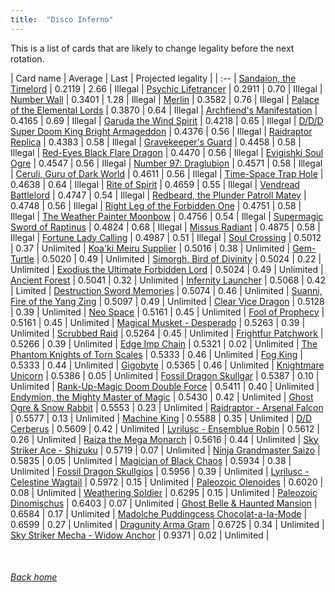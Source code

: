 ```yaml
---
title:  "Disco Inferno"
---
```


This is a list of cards that are likely to change legality before the next rotation.

| Card name | Average | Last | Projected legality |
| :-- |
[Sandaion, the Timelord](https://db.ygoprodeck.com/card/?search=Sandaion,%20the%20Timelord) | 0.2119 | 2.66 | Illegal |
[Psychic Lifetrancer](https://db.ygoprodeck.com/card/?search=Psychic%20Lifetrancer) | 0.2911 | 0.70 | Illegal |
[Number Wall](https://db.ygoprodeck.com/card/?search=Number%20Wall) | 0.3401 | 1.28 | Illegal |
[Merlin](https://db.ygoprodeck.com/card/?search=Merlin) | 0.3582 | 0.76 | Illegal |
[Palace of the Elemental Lords](https://db.ygoprodeck.com/card/?search=Palace%20of%20the%20Elemental%20Lords) | 0.3870 | 0.64 | Illegal |
[Archfiend's Manifestation](https://db.ygoprodeck.com/card/?search=Archfiend's%20Manifestation) | 0.4165 | 0.69 | Illegal |
[Garuda the Wind Spirit](https://db.ygoprodeck.com/card/?search=Garuda%20the%20Wind%20Spirit) | 0.4218 | 0.65 | Illegal |
[D/D/D Super Doom King Bright Armageddon](https://db.ygoprodeck.com/card/?search=D/D/D%20Super%20Doom%20King%20Bright%20Armageddon) | 0.4376 | 0.56 | Illegal |
[Raidraptor Replica](https://db.ygoprodeck.com/card/?search=Raidraptor%20Replica) | 0.4383 | 0.58 | Illegal |
[Gravekeeper's Guard](https://db.ygoprodeck.com/card/?search=Gravekeeper's%20Guard) | 0.4458 | 0.58 | Illegal |
[Red-Eyes Black Flare Dragon](https://db.ygoprodeck.com/card/?search=Red-Eyes%20Black%20Flare%20Dragon) | 0.4470 | 0.56 | Illegal |
[Evigishki Soul Ogre](https://db.ygoprodeck.com/card/?search=Evigishki%20Soul%20Ogre) | 0.4547 | 0.56 | Illegal |
[Number 97: Draglubion](https://db.ygoprodeck.com/card/?search=Number%2097:%20Draglubion) | 0.4571 | 0.58 | Illegal |
[Ceruli, Guru of Dark World](https://db.ygoprodeck.com/card/?search=Ceruli,%20Guru%20of%20Dark%20World) | 0.4611 | 0.56 | Illegal |
[Time-Space Trap Hole](https://db.ygoprodeck.com/card/?search=Time-Space%20Trap%20Hole) | 0.4638 | 0.64 | Illegal |
[Rite of Spirit](https://db.ygoprodeck.com/card/?search=Rite%20of%20Spirit) | 0.4659 | 0.55 | Illegal |
[Vendread Battlelord](https://db.ygoprodeck.com/card/?search=Vendread%20Battlelord) | 0.4747 | 0.54 | Illegal |
[Redbeard, the Plunder Patroll Matey](https://db.ygoprodeck.com/card/?search=Redbeard,%20the%20Plunder%20Patroll%20Matey) | 0.4748 | 0.56 | Illegal |
[Right Leg of the Forbidden One](https://db.ygoprodeck.com/card/?search=Right%20Leg%20of%20the%20Forbidden%20One) | 0.4751 | 0.58 | Illegal |
[The Weather Painter Moonbow](https://db.ygoprodeck.com/card/?search=The%20Weather%20Painter%20Moonbow) | 0.4756 | 0.54 | Illegal |
[Supermagic Sword of Raptinus](https://db.ygoprodeck.com/card/?search=Supermagic%20Sword%20of%20Raptinus) | 0.4824 | 0.68 | Illegal |
[Missus Radiant](https://db.ygoprodeck.com/card/?search=Missus%20Radiant) | 0.4875 | 0.58 | Illegal |
[Fortune Lady Calling](https://db.ygoprodeck.com/card/?search=Fortune%20Lady%20Calling) | 0.4987 | 0.51 | Illegal |
[Soul Crossing](https://db.ygoprodeck.com/card/?search=Soul%20Crossing) | 0.5012 | 0.37 | Unlimited |
[Koa'ki Meiru Supplier](https://db.ygoprodeck.com/card/?search=Koa'ki%20Meiru%20Supplier) | 0.5016 | 0.38 | Unlimited |
[Gem-Turtle](https://db.ygoprodeck.com/card/?search=Gem-Turtle) | 0.5020 | 0.49 | Unlimited |
[Simorgh, Bird of Divinity](https://db.ygoprodeck.com/card/?search=Simorgh,%20Bird%20of%20Divinity) | 0.5024 | 0.22 | Unlimited |
[Exodius the Ultimate Forbidden Lord](https://db.ygoprodeck.com/card/?search=Exodius%20the%20Ultimate%20Forbidden%20Lord) | 0.5024 | 0.49 | Unlimited |
[Ancient Forest](https://db.ygoprodeck.com/card/?search=Ancient%20Forest) | 0.5041 | 0.32 | Unlimited |
[Infernity Launcher](https://db.ygoprodeck.com/card/?search=Infernity%20Launcher) | 0.5068 | 0.42 | Limited |
[Destruction Sword Memories](https://db.ygoprodeck.com/card/?search=Destruction%20Sword%20Memories) | 0.5074 | 0.46 | Unlimited |
[Suanni, Fire of the Yang Zing](https://db.ygoprodeck.com/card/?search=Suanni,%20Fire%20of%20the%20Yang%20Zing) | 0.5097 | 0.49 | Unlimited |
[Clear Vice Dragon](https://db.ygoprodeck.com/card/?search=Clear%20Vice%20Dragon) | 0.5128 | 0.39 | Unlimited |
[Neo Space](https://db.ygoprodeck.com/card/?search=Neo%20Space) | 0.5161 | 0.45 | Unlimited |
[Fool of Prophecy](https://db.ygoprodeck.com/card/?search=Fool%20of%20Prophecy) | 0.5161 | 0.45 | Unlimited |
[Magical Musket - Desperado](https://db.ygoprodeck.com/card/?search=Magical%20Musket%20-%20Desperado) | 0.5263 | 0.39 | Unlimited |
[Scrubbed Raid](https://db.ygoprodeck.com/card/?search=Scrubbed%20Raid) | 0.5264 | 0.45 | Unlimited |
[Frightfur Patchwork](https://db.ygoprodeck.com/card/?search=Frightfur%20Patchwork) | 0.5266 | 0.39 | Unlimited |
[Edge Imp Chain](https://db.ygoprodeck.com/card/?search=Edge%20Imp%20Chain) | 0.5321 | 0.02 | Unlimited |
[The Phantom Knights of Torn Scales](https://db.ygoprodeck.com/card/?search=The%20Phantom%20Knights%20of%20Torn%20Scales) | 0.5333 | 0.46 | Unlimited |
[Fog King](https://db.ygoprodeck.com/card/?search=Fog%20King) | 0.5333 | 0.44 | Unlimited |
[Gigobyte](https://db.ygoprodeck.com/card/?search=Gigobyte) | 0.5365 | 0.46 | Unlimited |
[Knightmare Unicorn](https://db.ygoprodeck.com/card/?search=Knightmare%20Unicorn) | 0.5386 | 0.05 | Unlimited |
[Fossil Dragon Skullgar](https://db.ygoprodeck.com/card/?search=Fossil%20Dragon%20Skullgar) | 0.5387 | 0.10 | Unlimited |
[Rank-Up-Magic Doom Double Force](https://db.ygoprodeck.com/card/?search=Rank-Up-Magic%20Doom%20Double%20Force) | 0.5411 | 0.40 | Unlimited |
[Endymion, the Mighty Master of Magic](https://db.ygoprodeck.com/card/?search=Endymion,%20the%20Mighty%20Master%20of%20Magic) | 0.5430 | 0.42 | Unlimited |
[Ghost Ogre & Snow Rabbit](https://db.ygoprodeck.com/card/?search=Ghost%20Ogre%20%26%20Snow%20Rabbit) | 0.5553 | 0.23 | Unlimited |
[Raidraptor - Arsenal Falcon](https://db.ygoprodeck.com/card/?search=Raidraptor%20-%20Arsenal%20Falcon) | 0.5577 | 0.13 | Unlimited |
[Machine King](https://db.ygoprodeck.com/card/?search=Machine%20King) | 0.5588 | 0.35 | Unlimited |
[D/D Cerberus](https://db.ygoprodeck.com/card/?search=D/D%20Cerberus) | 0.5609 | 0.42 | Unlimited |
[Lyrilusc - Ensemblue Robin](https://db.ygoprodeck.com/card/?search=Lyrilusc%20-%20Ensemblue%20Robin) | 0.5612 | 0.26 | Unlimited |
[Raiza the Mega Monarch](https://db.ygoprodeck.com/card/?search=Raiza%20the%20Mega%20Monarch) | 0.5616 | 0.44 | Unlimited |
[Sky Striker Ace - Shizuku](https://db.ygoprodeck.com/card/?search=Sky%20Striker%20Ace%20-%20Shizuku) | 0.5719 | 0.07 | Unlimited |
[Ninja Grandmaster Saizo](https://db.ygoprodeck.com/card/?search=Ninja%20Grandmaster%20Saizo) | 0.5835 | 0.05 | Unlimited |
[Magician of Black Chaos](https://db.ygoprodeck.com/card/?search=Magician%20of%20Black%20Chaos) | 0.5934 | 0.38 | Unlimited |
[Fossil Dragon Skullgios](https://db.ygoprodeck.com/card/?search=Fossil%20Dragon%20Skullgios) | 0.5956 | 0.39 | Unlimited |
[Lyrilusc - Celestine Wagtail](https://db.ygoprodeck.com/card/?search=Lyrilusc%20-%20Celestine%20Wagtail) | 0.5972 | 0.15 | Unlimited |
[Paleozoic Olenoides](https://db.ygoprodeck.com/card/?search=Paleozoic%20Olenoides) | 0.6020 | 0.08 | Unlimited |
[Weathering Soldier](https://db.ygoprodeck.com/card/?search=Weathering%20Soldier) | 0.6295 | 0.15 | Unlimited |
[Paleozoic Dinomischus](https://db.ygoprodeck.com/card/?search=Paleozoic%20Dinomischus) | 0.6403 | 0.07 | Unlimited |
[Ghost Belle & Haunted Mansion](https://db.ygoprodeck.com/card/?search=Ghost%20Belle%20%26%20Haunted%20Mansion) | 0.6584 | 0.17 | Unlimited |
[Madolche Puddingcess Chocolat-a-la-Mode](https://db.ygoprodeck.com/card/?search=Madolche%20Puddingcess%20Chocolat-a-la-Mode) | 0.6599 | 0.27 | Unlimited |
[Dragunity Arma Gram](https://db.ygoprodeck.com/card/?search=Dragunity%20Arma%20Gram) | 0.6725 | 0.34 | Unlimited |
[Sky Striker Mecha - Widow Anchor](https://db.ygoprodeck.com/card/?search=Sky%20Striker%20Mecha%20-%20Widow%20Anchor) | 0.9371 | 0.02 | Unlimited |

<br>

###### [Back home](index)